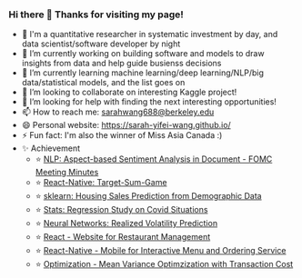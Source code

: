 ### Hi there 👋 Thanks for visiting my page!

- 💬 I'm a quantitative researcher in systematic investment by day, and data scientist/software developer by night
- 🔭 I’m currently working on building software and models to draw insights from data and help guide busienss decisions
- 🌱 I’m currently learning machine learning/deep learning/NLP/big data/statistical models, and the list goes on
- 👯 I’m looking to collaborate on interesting Kaggle project!
- 🤔 I’m looking for help with finding the next interesting opportunities!
- 📫 How to reach me: sarahwang688@berkeley.edu
- 😄 Personal website: https://sarah-yifei-wang.github.io/
- ⚡ Fun fact: I'm also the winner of Miss Asia Canada :)
- ✨ Achievement
  - :star: [NLP: Aspect-based Sentiment Analysis in Document - FOMC Meeting Minutes](https://github.com/Sarah-Yifei-Wang/nlp-absa-sentiment)
  - :star: [React-Native: Target-Sum-Game](https://github.com/Sarah-Yifei-Wang/Target-Sum-Game)
  - :star: [sklearn: Housing Sales Prediction from Demographic Data](https://github.com/Sarah-Yifei-Wang/demographic_housing_sales)
  - :star: [Stats: Regression Study on Covid Situations](https://github.com/Sarah-Yifei-Wang/regression_study_covid)
  - :star: [Neural Networks: Realized Volatility Prediction](https://github.com/Sarah-Yifei-Wang/Optiver-Realized-Volatility-Prediction)
  - :star: [React - Website for Restaurant Management](https://github.com/Sarah-Yifei-Wang/qrunch-app-vendor-website)
  - :star: [React-Native - Mobile for Interactive Menu and Ordering Service](https://github.com/Sarah-Yifei-Wang/qrunch-app-front-end)
  - :star: [Optimization - Mean Variance Optimzization with Transaction Cost](https://github.com/Sarah-Yifei-Wang/Mean-Variance-Optimization-with-Transaction-Costs)

